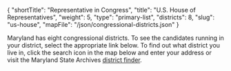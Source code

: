 {
  "shortTitle": "Representative in Congress",
  "title": "U.S. House of Representatives",
  "weight": 5,
  "type": "primary-list",
  "districts": 8,
  "slug": "us-house",
  "mapFile": "/json/congressional-districts.json"
}

Maryland has eight congressional districts. To see the candidates running in your district, select the appropriate link below. To find out what district you live in, click the search icon in the map below and enter your address or visit the Maryland State Archives [district finder][el].

[el]: http://mdelect.net
